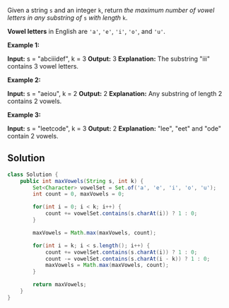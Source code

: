 Given a string `s` and an integer `k`, return _the maximum number of vowel letters in any substring of_ `s` _with length_ `k`.

**Vowel letters** in English are `'a'`, `'e'`, `'i'`, `'o'`, and `'u'`.

**Example 1:**

**Input:** s = "abciiidef", k = 3
**Output:** 3
**Explanation:** The substring "iii" contains 3 vowel letters.

**Example 2:**

**Input:** s = "aeiou", k = 2
**Output:** 2
**Explanation:** Any substring of length 2 contains 2 vowels.

**Example 3:**

**Input:** s = "leetcode", k = 3
**Output:** 2
**Explanation:** "lee", "eet" and "ode" contain 2 vowels.

## Solution

```java
class Solution {
    public int maxVowels(String s, int k) {
        Set<Character> vowelSet = Set.of('a', 'e', 'i', 'o', 'u');
        int count = 0, maxVowels = 0;

        for(int i = 0; i < k; i++) {
            count += vowelSet.contains(s.charAt(i)) ? 1 : 0;
        }

        maxVowels = Math.max(maxVowels, count);

        for(int i = k; i < s.length(); i++) {
            count += vowelSet.contains(s.charAt(i)) ? 1 : 0;
            count -= vowelSet.contains(s.charAt(i - k)) ? 1 : 0;
            maxVowels = Math.max(maxVowels, count);
        }

        return maxVowels;
    }
}
```